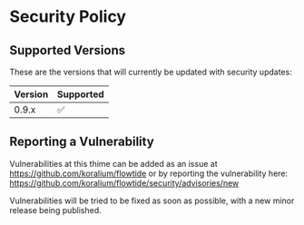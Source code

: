 # Security Policy

## Supported Versions

These are the versions that will currently be updated with security updates:

| Version | Supported          |
| ------- | ------------------ |
| 0.9.x   | :white_check_mark: |

## Reporting a Vulnerability

Vulnerabilities at this thime can be added as an issue at https://github.com/koralium/flowtide or by reporting the vulnerability here:
https://github.com/koralium/flowtide/security/advisories/new

Vulnerabilities will be tried to be fixed as soon as possible, with a new minor release being published.
